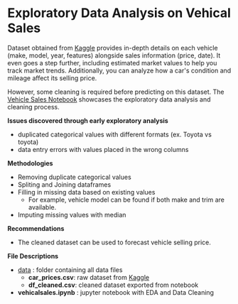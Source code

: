# Exploratory Data Analysis on Vehical Sales 

Dataset obtained from [Kaggle](https://www.kaggle.com/datasets/syedanwarafridi/vehicle-sales-data) provides in-depth details on each vehicle (make, model, year, features) alongside sales information (price, date). It even goes a step further, including estimated market values to help you track market trends. Additionally, you can analyze how a car's condition and mileage affect its selling price.

However, some cleaning is required before predicting on this dataset. The [Vehicle Sales Notebook](https://github.com/aprilhong/vehiclesales/blob/main/vehiclesales.ipynb) showcases the exploratory data analysis and cleaning process. 

**Issues discovered through early exploratory analysis**
  - duplicated categorical values with different formats (ex. Toyota vs toyota)
  - data entry errors with values placed in the wrong columns

**Methodologies** 
- Removing duplicate categorical values
- Spliting and Joining dataframes
- Filling in missing data based on existing values
  - For example, vehicle model can be found if both make and trim are available. 
- Imputing missing values with median
 
**Recommendations**
- The cleaned dataset can be used to forecast vehicle selling price. 

**File Descriptions**
  - [data](https://github.com/aprilhong/bankchurn/tree/main/data) : folder containing all data files
    - **car_prices.csv**: raw dataset from [Kaggle](https://www.kaggle.com/datasets/syedanwarafridi/vehicle-sales-data)
    - **df_cleaned.csv**: cleaned dataset exported from notebook
  - **vehicalsales.ipynb** : jupyter notebook with EDA and Data Cleaning



